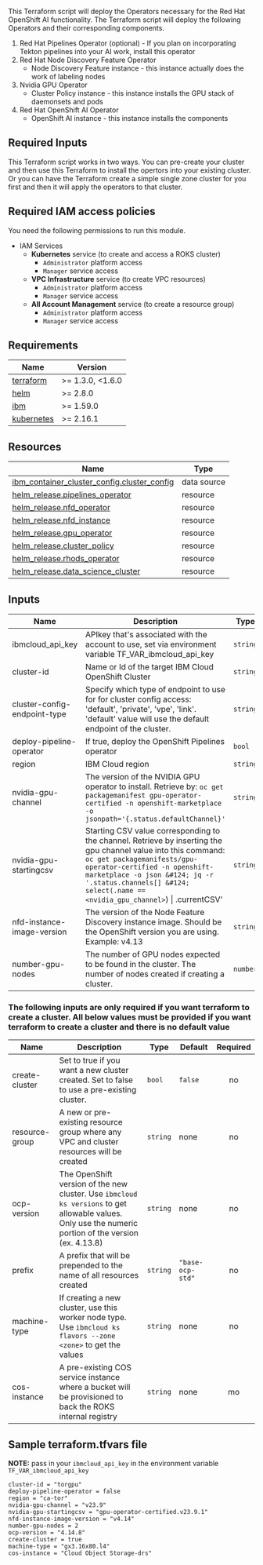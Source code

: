 This Terraform script will deploy the Operators necessary for the Red Hat OpenShift AI functionality. The Terraform script will deploy the following Operators and their corresponding components.

1. Red Hat Pipelines Operator (optional) - If you plan on incorporating Tekton pipelines into your AI work, install this operator
2. Red Hat Node Discovery Feature Operator
    - Node Discovery Feature instance - this instance actually does the work of labeling nodes
3. Nvidia GPU Operator
    - Cluster Policy instance - this instance installs the GPU stack of daemonsets and pods
4. Red Hat OpenShift AI Operator
    - OpenShift AI instance - this instance installs the components

## Required Inputs
This Terraform script works in two ways. You can pre-create your cluster and then use this Terraform to install the opertors into your existing cluster. Or you can have the Terraform create a simple single zone cluster for you first and then it will apply the operators to that cluster.

## Required IAM access policies
You need the following permissions to run this module.

- IAM Services
  - **Kubernetes** service (to create and access a ROKS cluster)
      - `Administrator` platform access
      - `Manager` service access
  - **VPC Infrastructure** service (to create VPC resources)
      - `Administrator` platform access
      - `Manager` service access
  - **All Account Management** service (to create a resource group)
      - `Administrator` platform access
      - `Manager` service access

## Requirements

| Name | Version |
|------|---------|
| <a name="requirement_terraform"></a> [terraform](#requirement\_terraform) | >= 1.3.0, <1.6.0 |
| <a name="requirement_helm"></a> [helm](#requirement\_helm) | >= 2.8.0 |
| <a name="requirement_ibm"></a> [ibm](#requirement\_ibm) | >= 1.59.0 |
| <a name="requirement_kubernetes"></a> [kubernetes](#requirement\_kubernetes) | >= 2.16.1 |

## Resources

| Name | Type |
|------|------|
| [ibm_container_cluster_config.cluster_config](https://registry.terraform.io/providers/ibm-cloud/ibm/latest/docs/data-sources/container_cluster_config) | data source |
| [helm_release.pipelines_operator](https://registry.terraform.io/providers/hashicorp/helm/latest/docs/resources/release) | resource |
| [helm_release.nfd_operator](https://registry.terraform.io/providers/hashicorp/helm/latest/docs/resources/release) | resource |
| [helm_release.nfd_instance](https://registry.terraform.io/providers/hashicorp/helm/latest/docs/resources/release) | resource |
| [helm_release.gpu_operator](https://registry.terraform.io/providers/hashicorp/helm/latest/docs/resources/release) | resource |
| [helm_release.cluster_policy](https://registry.terraform.io/providers/hashicorp/helm/latest/docs/resources/release) | resource |
| [helm_release.rhods_operator](https://registry.terraform.io/providers/hashicorp/helm/latest/docs/resources/release) | resource |
| [helm_release.data_science_cluster](https://registry.terraform.io/providers/hashicorp/helm/latest/docs/resources/release) | resource |

## Inputs

| Name | Description | Type | Default | Required |
|------|-------------|------|---------|:--------:|
| ibmcloud_api_key | APIkey that's associated with the account to use, set via environment variable TF_VAR_ibmcloud_api_key | `string` | none | yes |
| cluster-id | Name or Id of the target IBM Cloud OpenShift Cluster | `string` | none | yes |
| cluster-config-endpoint-type | Specify which type of endpoint to use for for cluster config access: 'default', 'private', 'vpe', 'link'. 'default' value will use the default endpoint of the cluster. | `string` | `"default"` | no |
| deploy-pipeline-operator | If true, deploy the OpenShift Pipelines operator | `bool` | `false` | yes |
| region | IBM Cloud region | `string` | none | yes |
| nvidia-gpu-channel | The version of the NVIDIA GPU operator to install. Retrieve by: `oc get packagemanifest gpu-operator-certified -n openshift-marketplace -o jsonpath='{.status.defaultChannel}'` | `string` | none | yes |
| nvidia-gpu-startingcsv | Starting CSV value corresponding to the channel. Retrieve by inserting the gpu channel value into this command: `oc get packagemanifests/gpu-operator-certified -n openshift-marketplace -o json &#124; jq -r '.status.channels[] &#124; select(.name == <nvidia_gpu_channel>`) &#124; .currentCSV' | `string` | none | yes |
| nfd-instance-image-version | The version of the Node Feature Discovery instance image. Should be the OpenShift version you are using. Example: v4.13 | `string` | none | yes |
| number-gpu-nodes | The number of GPU nodes expected to be found in the cluster. The number of nodes created if creating a cluster. | `number` | none | yes |

### The following inputs are only required if you want terraform to create a cluster. All below values must be provided if you want terraform to create a cluster and there is no default value

| Name | Description | Type | Default | Required |
|------|-------------|------|---------|:--------:|
| create-cluster | Set to true if you want a new cluster created. Set to false to use a pre-existing cluster. | `bool` | `false` | no |
| resource-group | A new or pre-existing resource group where any VPC and cluster resources will be created | `string` | none | no |
| ocp-version | The OpenShift version of the new cluster. Use `ibmcloud ks versions` to get allowable values. Only use the numeric portion of the version (ex. 4.13.8) | `string` | none | no |
| prefix | A prefix that will be prepended to the name of all resources created | `string` | `"base-ocp-std"` | no |
| machine-type | If creating a new cluster, use this worker node type. Use `ibmcloud ks flavors --zone <zone>` to get the values | `string` | none | no |
| cos-instance | A pre-existing COS service instance where a bucket will be provisioned to back the ROKS internal registry | `string` | none | mo |

## Sample terraform.tfvars file

**NOTE:** pass in your `ibmcloud_api_key` in the environment variable `TF_VAR_ibmcloud_api_key`

```
cluster-id = "torgpu"
deploy-pipeline-operator = false
region = "ca-tor"
nvidia-gpu-channel = "v23.9"
nvidia-gpu-startingcsv = "gpu-operator-certified.v23.9.1"
nfd-instance-image-version = "v4.14"
number-gpu-nodes = 2
ocp-version = "4.14.8"
create-cluster = true
machine-type = "gx3.16x80.l4"
cos-instance = "Cloud Object Storage-drs"
```



